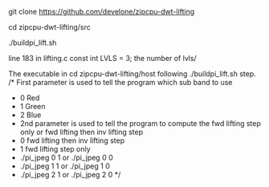 git clone https://github.com/develone/zipcpu-dwt-lifting

cd zipcpu-dwt-lifting/src

./buildpi_lift.sh 

line 183 in lifting.c const int	LVLS = 3; the number of lvls/

The executable in cd zipcpu-dwt-lifting/host following 
./buildpi_lift.sh step. 
/* First parameter is used to tell the program which sub band to use 
 * 0 Red
 * 1 Green
 * 2 Blue
 * 2nd parameter is used to tell the program to compute the fwd lifting step only or fwd lifting then inv lifting step
 * 0 fwd lifting then inv lifting step
 * 1 fwd lifting step only
 * ./pi_jpeg 0 1 or ./pi_jpeg 0 0
 * ./pi_jpeg 1 1 or ./pi_jpeg 1 0
 * ./pi_jpeg 2 1 or ./pi_jpeg 2 0
 */
